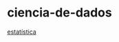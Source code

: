 # ciencia-de-dados

[estatística](https://github.com/wevlob1/ciencia-de-dados/tree/main/estat%C3%ADstica)
